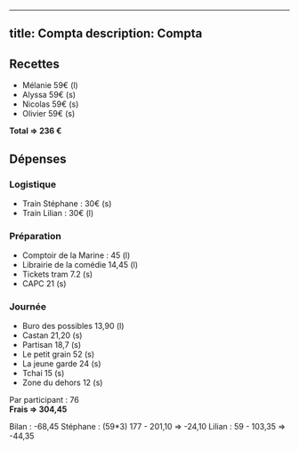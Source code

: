 
---
title: Compta
description: Compta
---
## Recettes
* Mélanie 59€ (l)
* Alyssa 59€ (s)
* Nicolas 59€ (s)
* Olivier 59€ (s)

**Total => 236 €**

## Dépenses

### Logistique
- Train Stéphane : 30€ (s)
- Train Lilian : 30€ (l)

### Préparation
- Comptoir de la Marine : 45 (l)
- Librairie de la comédie 14,45 (l)
- Tickets tram 7.2 (s) 
- CAPC 21 (s)

### Journée
- Buro des possibles 13,90 (l)
- Castan 21,20 (s)
- Partisan 18,7 (s)
- Le petit grain 52 (s)
- La jeune garde 24 (s)
- Tchai 15 (s)
- Zone du dehors 12 (s)

Par participant : 76  
**Frais => 304,45**

Bilan : -68,45
Stéphane : (59*3) 177 - 201,10 => -24,10
Lilian : 59 - 103,35 => -44,35
